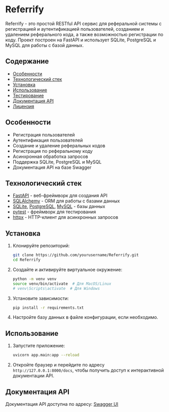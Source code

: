 
# Referrify

Referrify - это простой RESTful API сервис для реферальной системы с регистрацией и аутентификацией пользователей, созданием и удалением реферального кода, а также возможностью регистрации по коду. Проект построен на FastAPI и использует SQLite, PostgreSQL и MySQL для работы с базой данных.

## Содержание

- [Особенности](#особенности)
- [Технологический стек](#технологический-стек)
- [Установка](#установка)
- [Использование](#использование)
- [Тестирование](#тестирование)
- [Документация API](#документация-api)
- [Лицензия](#лицензия)

## Особенности

- Регистрация пользователей
- Аутентификация пользователей
- Создание и удаление реферальных кодов
- Регистрация по реферальному коду
- Асинхронная обработка запросов
- Поддержка SQLite, PostgreSQL и MySQL
- Документация API на базе Swagger

## Технологический стек

- [FastAPI](https://fastapi.tiangolo.com/) - веб-фреймворк для создания API
- [SQLAlchemy](https://www.sqlalchemy.org/) - ORM для работы с базами данных
- [SQLite](https://www.sqlite.org/index.html), [PostgreSQL](https://www.postgresql.org/), [MySQL](https://www.mysql.com/) - базы данных
- [pytest](https://pytest.org/) - фреймворк для тестирования
- [httpx](https://www.python-httpx.org/) - HTTP-клиент для асинхронных запросов

## Установка

1. Клонируйте репозиторий:

   ```bash
   git clone https://github.com/yourusername/Referrify.git
   cd Referrify
   ```

2. Создайте и активируйте виртуальное окружение:

   ```bash
   python -m venv venv
   source venv/bin/activate  # Для MacOS/Linux
   # venv\Scripts\activate  # Для Windows
   ```

3. Установите зависимости:

   ```bash
   pip install -r requirements.txt
   ```

4. Настройте базу данных в файле конфигурации, если необходимо.

## Использование

1. Запустите приложение:

   ```bash
   uvicorn app.main:app --reload
   ```

2. Откройте браузер и перейдите по адресу `http://127.0.0.1:8000/docs`, чтобы получить доступ к интерактивной документации API.


## Документация API

Документация API доступна по адресу: [Swagger UI](http://127.0.0.1:8000/docs)
